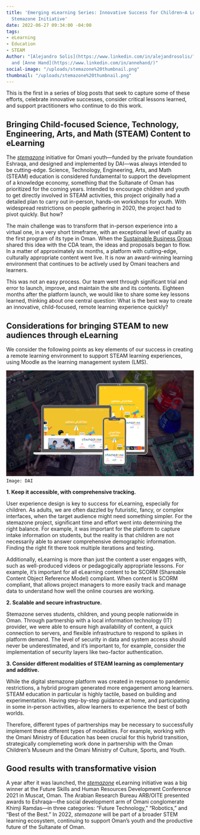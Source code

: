 ```yaml
---
title: 'Emerging eLearning Series: Innovative Success for Children—A Look Into Oman’s
  Stemazone Initiative'
date: 2022-06-27 09:34:00 -04:00
tags:
- eLearning
- Education
- STEAM
Author: "[Alejandro Solis](https://www.linkedin.com/in/alejandrosolis/?originalSubdomain=cr)
  and [Anne Hand](https://www.linkedin.com/in/annehand/)"
social-image: "/uploads/stemazone%20thumbnail.png"
thumbnail: "/uploads/stemazone%20thumbnail.png"
---
```


This is the first in a series of blog posts that seek to capture some of these efforts, celebrate innovative successes, consider critical lessons learned, and support practitioners who continue to do this work.

<!--more--> 

## Bringing Child-focused Science, Technology, Engineering, Arts, and Math (STEAM) Content to eLearning

The [*stemazone*](https://stemazoneoman.om/ar/#section-1) initiative for Omani youth—funded by the private foundation Eshraqa, and designed and implemented by DAI—was always intended to be cutting-edge. Science, Technology, Engineering, Arts, and Math (STEAM) education is considered fundamental to support the development of a knowledge economy, something that the Sultanate of Oman has prioritized for the coming years. Intended to encourage children and youth to get directly involved in STEAM activities, this project originally had a detailed plan to carry out in-person, hands-on workshops for youth. With widespread restrictions on people gathering in 2020, the project had to pivot quickly. But how?

The main challenge was to transform that in-person experience into a virtual one, in a very short timeframe, with an exceptional level of quality as the first program of its type in Oman. When the [Sustainable Business Group](https://www.dai.com/our-work/solutions/sustainable-business) shared this idea with the CDA team, the ideas and proposals began to flow. In a matter of approximately six months, a platform with cutting-edge, culturally appropriate content went live. It is now an award-winning learning environment that continues to be actively used by Omani teachers and learners. 

This was not an easy process. Our team went through significant trial and error to launch, improve, and maintain the site and its contents. Eighteen months after the platform launch, we would like to share some key lessons learned, thinking about one central question: What is the best way to create an innovative, child-focused, remote learning experience quickly? 

## Considerations for bringing STEAM to new audiences through eLearning

We consider the following points as key elements of our success in creating a remote learning environment to support STEAM learning experiences, using Moodle as the learning management system (LMS). 

![stemazone.png](/uploads/stemazone.png)`Image: DAI`

**1. Keep it accessible, with comprehensive tracking.** 

User experience design is key to success for eLearning, especially for children. As adults, we are often dazzled by futuristic, fancy, or complex interfaces, when the target audience might need something simpler. For the stemazone project, significant time and effort went into determining the right balance. For example, it was important for the platform to capture intake information on students, but the reality is that children are not necessarily able to answer comprehensive demographic information. Finding the right fit there took multiple iterations and testing.

Additionally, eLearning is more than just the content a user engages with, such as well-produced videos or pedagogically appropriate lessons. For example, it’s important for all eLearning content to be SCORM (Shareable Content Object Reference Model) compliant. When content is SCORM compliant, that allows project managers to more easily track and manage data to understand how well the online courses are working.

**2. Scalable and secure infrastructure.** 

Stemazone serves students, children, and young people nationwide in Oman. Through partnership with a local information technology (IT) provider, we were able to ensure high availability of content, a quick connection to servers, and flexible infrastructure to respond to spikes in platform demand. The level of security in data and system access should never be underestimated, and it’s important to, for example, consider the implementation of security layers like two-factor authentication.

**3. Consider different modalities of STEAM learning as complementary and additive.** 

While the digital stemazone platform was created in response to pandemic restrictions, a hybrid program generated more engagement among learners. STEAM education in particular is highly tactile, based on building and experimentation. Having step-by-step guidance at home, and participating in some in-person activities, allow learners to experience the best of both worlds. 

Therefore, different types of partnerships may be necessary to successfully implement these different types of modalities. For example, working with the Omani Ministry of Education has been crucial for this hybrid transition, strategically complemeting work done in partnership with the Oman Children’s Museum and the Omani Ministry of Culture, Sports, and Youth.

## Good results with transformative vision

A year after it was launched, the [*stemazone*](https://stemazoneoman.om/) eLearning initiative was a big winner at the Future Skills and Human Resources Development Conference 2021 in Muscat, Oman. The Arabian Research Bureau ARB/OITE presented awards to Eshraqa—the social development arm of Omani conglomerate Khimji Ramdas—in three categories: “Future Technology,” “Robotics,” and “Best of the Best.” In 2022, *stemazone* will be part of a broader STEM learning ecosystem, continuing to support Oman’s youth and the productive future of the Sultanate of Oman. 